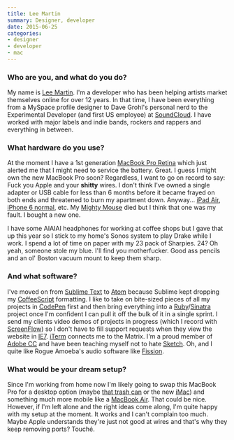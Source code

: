 ```yaml
---
title: Lee Martin
summary: Designer, developer
date: 2015-06-25
categories:
- designer
- developer
- mac
---
```


### Who are you, and what do you do?

My name is [Lee Martin](http://www.leemartin.com/ "Lee's website."). I'm a developer who has been helping artists market themselves online for over 12 years. In that time, I have been everything from a MySpace profile designer to Dave Grohl's personal nerd to the Experimental Developer (and first US employee) at [SoundCloud][]. I have worked with major labels and indie bands, rockers and rappers and everything in between.

### What hardware do you use?

At the moment I have a 1st generation [MacBook Pro Retina][macbook-pro] which just alerted me that I might need to service the battery. Great. I guess I might own the new MacBook Pro soon? Regardless, I want to go on record to say: Fuck you Apple and your **shitty** wires. I don't think I've owned a single adapter or USB cable for less than 6 months before it became frayed on both ends and threatened to burn my apartment down. Anyway... [iPad Air][ipad-air], [iPhone 6 normal][iphone-6], etc. My [Mighty Mouse][mighty-mouse] died but I think that one was my fault. I bought a new one.

I have some AIAIAI headphones for working at coffee shops but I gave that up this year so I stick to my home's Sonos system to play Drake while I work. I spend a lot of time on paper with my 23 pack of Sharpies. 24? Oh yeah, someone stole my blue. I'll find you motherfucker. Good ass pencils and an ol' Boston vacuum mount to keep them sharp.

### And what software?

I've moved on from [Sublime Text][sublime-text] to [Atom][] because Sublime kept dropping my [CoffeeScript][] formatting. I like to take on bite-sized pieces of all my projects in [CodePen][] first and then bring everything into a [Ruby][]/[Sinatra][] project once I'm confident I can pull it off the bulk of it in a single sprint. I send my clients video demos of projects in progress (which I record with [ScreenFlow][]) so I don't have to fill support requests when they view the website in [IE7][internet-explorer]. [iTerm][iterm2] connects me to the Matrix. I'm a proud member of [Adobe CC][creative-cloud] and have been teaching myself not to hate [Sketch][]. Oh, and I quite like Rogue Amoeba's audio software like [Fission][].

### What would be your dream setup?

Since I'm working from home now I'm likely going to swap this MacBook Pro for a desktop option (maybe [that trash can][mac-pro] or the new [iMac][]) and something much more mobile like a [MacBook Air][macbook-air]. That could be nice. However, if I'm left alone and the right ideas come along, I'm quite happy with my setup at the moment. It works and I can't complain too much. Maybe Apple understands they're just not good at wires and that's why they keep removing ports? Touché.

[atom]: https://atom.io/ "A text editor based on web technology."
[codepen]: http://web.archive.org/web/20221226174511/https://codepen.io/ "A web playground for front-end developers."
[coffeescript]: https://coffeescript.org/ "A language that compiles into Javascript."
[creative-cloud]: https://www.adobe.com/creativecloud.html "A subscription service for Adobe's creative suite."
[fission]: https://www.rogueamoeba.com/fission/ "A lossless audio editor for the Mac."
[imac]: https://www.apple.com/imac/ "An all-in-one computer."
[internet-explorer]: https://en.wikipedia.org/wiki/Internet_Explorer "A PC web browser."
[ipad-air]: https://en.wikipedia.org/wiki/IPad_Air "A tablet device."
[iphone-6]: https://en.wikipedia.org/wiki/IPhone_6 "A smartphone."
[iterm2]: https://iterm2.com/ "An alternative terminal application for Mac OS X."
[mac-pro]: https://www.apple.com/mac-pro/ "The Intel-based Mac tower computer."
[macbook-air]: https://www.apple.com/macbook-air/ "A very thin laptop."
[macbook-pro]: https://www.apple.com/macbook-pro/ "A laptop."
[mighty-mouse]: https://en.wikipedia.org/wiki/Apple_Mighty_Mouse "A wireless mouse."
[ruby]: https://www.ruby-lang.org/en/ "An interpreted scripting language."
[screenflow]: http://www.telestream.net/screenflow/overview.htm "A screencasting studio for the Mac."
[sinatra]: http://www.sinatrarb.com "A lightweight Ruby web framework."
[sketch]: https://www.sketchapp.com/ "A vector drawing application for Mac OS X."
[soundcloud]: https://soundcloud.com/ "An audio creation and sharing service."
[sublime-text]: http://www.sublimetext.com/ "A coder's text editor."

